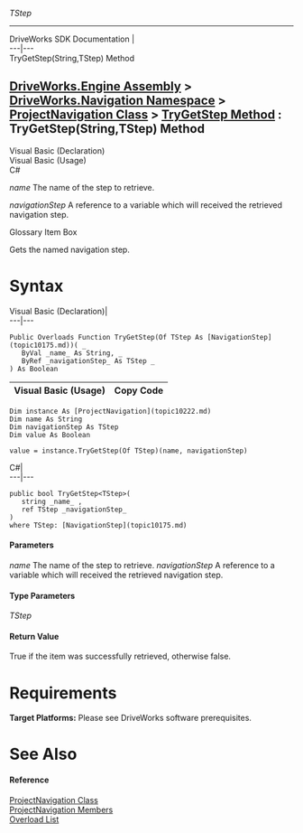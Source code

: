        

_TStep_
    

   
---  
DriveWorks SDK Documentation  |   
---|---  
TryGetStep<TStep>(String,TStep) Method   
  
[DriveWorks.Engine Assembly](topic2156.md) > [DriveWorks.Navigation Namespace](topic10114.md) > [ProjectNavigation Class](topic10222.md) > [TryGetStep Method](topic10243.md) : TryGetStep<TStep>(String,TStep) Method  
---  
  
Visual Basic (Declaration)    
Visual Basic (Usage)    
C# 

_name_
    The name of the step to retrieve.

_navigationStep_
    A reference to a variable which will received the retrieved navigation step.

Glossary Item Box

Gets the named navigation step. 

# Syntax

Visual Basic (Declaration)|   
---|---  
      
    
    Public Overloads Function TryGetStep(Of TStep As [NavigationStep](topic10175.md))( _
       ByVal _name_ As String, _
       ByRef _navigationStep_ As TStep _
    ) As Boolean  
  
Visual Basic (Usage)| Copy Code  
---|---  
      
    
    Dim instance As [ProjectNavigation](topic10222.md)
    Dim name As String
    Dim navigationStep As TStep
    Dim value As Boolean
     
    value = instance.TryGetStep(Of TStep)(name, navigationStep)  
  
C#|   
---|---  
      
    
    public bool TryGetStep<TStep>( 
       string _name_ ,
       ref TStep _navigationStep_
    )
    where TStep: [NavigationStep](topic10175.md)  
  
#### Parameters

 _name_
    The name of the step to retrieve.
_navigationStep_
    A reference to a variable which will received the retrieved navigation step.

#### Type Parameters

_TStep_
    

#### Return Value

True if the item was successfully retrieved, otherwise false.

# Requirements

**Target Platforms:** Please see DriveWorks software prerequisites.

# See Also

#### Reference

[ProjectNavigation Class](topic10222.md)   
[ProjectNavigation Members](topic10223.md)   
[Overload List](topic10243.md)


